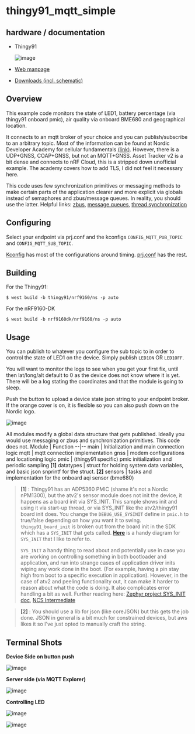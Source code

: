 # thingy91_mqtt_simple

## hardware / documentation
- Thingy91
  
  ![image](https://github.com/droidecahedron/thingy91_adp5360_simple/assets/63935881/22f5c0fe-d8a3-462c-ace9-84259d406d86)

- [Web manpage](https://docs.nordicsemi.com/category/thingy91-category)
- [Downloads (incl. schematic)](https://www.nordicsemi.com/Products/Development-hardware/Nordic-Thingy-91/Download)

## Overview
This example code monitors the state of LED1, battery percentage (via thingy91 onboard pmic), air quality via onboard BME680 and geographical location.

It connects to an mqtt broker of your choice and you can publish/subscribe to an arbitrary topic. Most of the information can be found at Nordic Developer Academy for cellular fundamentals [(link)](https://academy.nordicsemi.com/courses/cellular-iot-fundamentals).
However, there is a UDP+GNSS, COAP+GNSS, but not an MQTT+GNSS. Asset Tracker v2 is a bit dense and connects to nRF Cloud, this is a stripped down unofficial example. The academy covers how to add TLS, I did not feel it necessary here.

This code uses few synchronization primitives or messaging methods to make certain parts of the application clearer and more explicit via globals instead of semaphores and zbus/message queues. In reality, you should use the latter. Helpful links: [zbus](https://docs.zephyrproject.org/latest/services/zbus/index.html), [message queues](https://docs.zephyrproject.org/latest/kernel/services/data_passing/message_queues.html), [thread synchronization](https://academy.nordicsemi.com/courses/nrf-connect-sdk-fundamentals/lessons/lesson-8-thread-synchronization/)

## Configuring
Select your endpoint via prj.conf and the kconfigs `CONFIG_MQTT_PUB_TOPIC` and `CONFIG_MQTT_SUB_TOPIC`.

[Kconfig](https://github.com/droidecahedron/thingy91_mqtt_simple/blob/main/Kconfig) has most of the configurations around timing.
[prj.conf](https://github.com/droidecahedron/thingy91_mqtt_simple/blob/main/prj.conf) has the rest.


## Building

For the Thingy91:

```
$ west build -b thingy91/nrf9160/ns -p auto
```

For the nRF9160-DK

```
$ west build -b nrf9160dk/nrf9160/ns -p auto
```

##  Usage

You can publish to whatever you configure the sub topic to in order to control the state of LED1 on the device. Simply publish `LED1ON` OR `LED1OFF`.

You will want to monitor the logs to see when you get your first fix, until then lat/long/alt default to 0 as the device does not know where it is yet. There will be a log stating the coordinates and that the module is going to sleep.

Push the button to upload a device state json string to your endpoint broker. If the orange cover is on, it is flexible so you can also push down on the Nordic logo.

![image](https://github.com/user-attachments/assets/7f5871e3-0b26-4e75-9673-72441118c226)


All modules modify a global data structure that gets published. Ideally you would use messaging or zbus and synchronization primitives. This code does not.
Module | Function
--|--
main | Initialization and main connection logic
mqtt | mqtt connection implementation
gnss | modem configurations and locationing logic
pmic | (thingy91 specific) pmic initialization and periodic sampling **[1]**
datatypes | struct for holding system data variables, and basic json snprintf for the struct. **[2]**
sensors | tasks and implementation for the onboard aqi sensor (bme680)

> **[1]** : Thingy91 has an ADP5360 PMIC (shame it's not a Nordic nPM1300), but the atv2's sensor module does not init the device, it happens as a board init via SYS_INIT. This sample shows init and using it via start-up thread, or via SYS_INIT like the atv2/thingy91 board init does.
> You change the `DEBUG_USE_SYSINIT` define in `pmic.h` to true/false depending on how you want it to swing. `thingy91_board_init` is broken out from the board init in the SDK which has a `SYS_INIT` that gets called. [**Here**](https://github.com/droidecahedron/thingy91_adp5360_simple/assets/63935881/9b8076cf-b1c9-422e-8dfe-1ba4d923207c) is a handy diagram for `SYS_INIT` that I like to refer to.
> 
> `SYS_INIT` a handy thing to read about and potentially use in case you are working on controlling something in both bootloader and application, and run into strange cases of application driver inits wiping any work done in the boot. (For example, having a pin stay high from boot to a specific execution in application). However, in the case of atv2 and peeling functionality out, it can make it harder to reason about what the code is doing. It also complicates error handling a bit as well.
> Further reading here: [Zephyr project SYS_INIT doc](https://docs.zephyrproject.org/latest/doxygen/html/group__sys__init.html), [NCS Intermediate](https://academy.nordicsemi.com/courses/nrf-connect-sdk-intermediate/lessons/lesson-1-zephyr-rtos-advanced/topic/boot-up-sequence-execution-context/)

> **[2]** :  You should use a lib for json (like coreJSON) but this gets the job done. JSON in general is a bit much for constrained devices, but aws likes it so I've just opted to manually craft the string.



## Terminal Shots

**Device Side on button push**

![image](https://github.com/user-attachments/assets/64686711-2e54-4e5d-ab6c-04427cf825ec)


**Server side (via MQTT Explorer)**

![image](https://github.com/user-attachments/assets/aa08122a-a4d8-4f42-9b85-e7d1f8516bdb)


**Controlling LED**

![image](https://github.com/user-attachments/assets/d0f21db9-60b3-41bb-bd54-b10dfb08b031)

![image](https://github.com/user-attachments/assets/82115deb-b2e4-48bc-bc44-4949ad5d17e7)

